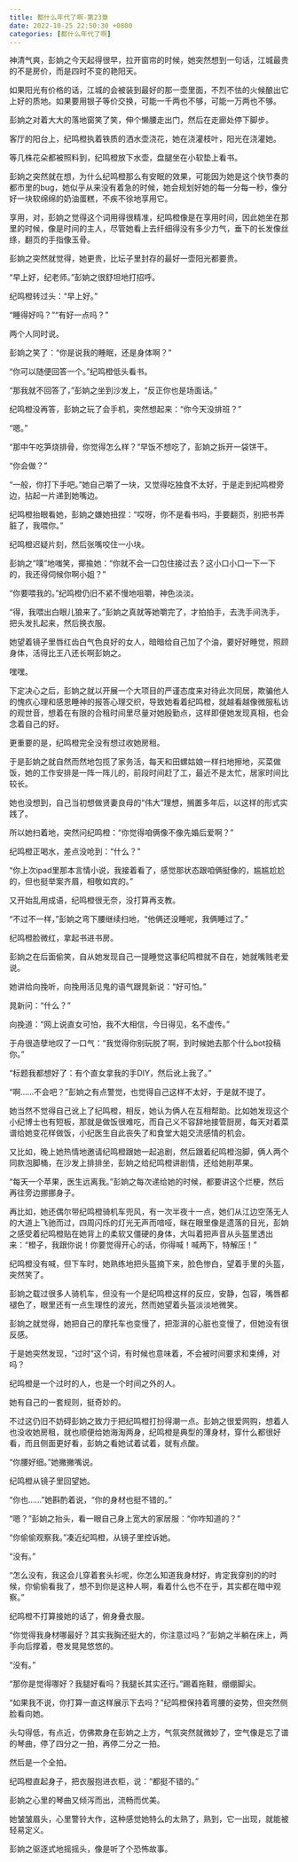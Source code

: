 ```yaml
---
title: 都什么年代了啊-第23章
date: 2022-10-25 22:50:30 +0800
categories: [都什么年代了啊]
---
```


神清气爽，彭姠之今天起得很早，拉开窗帘的时候，她突然想到一句话，江城最贵的不是房价，而是四时不变的艳阳天。

如果阳光有价格的话，江城的会被装到最好的那一壶里面，不烈不怯的火候酿出它上好的质地。如果要用银子等价交换，可能一千两也不够，可能一万两也不够。

彭姠之对着大大的落地窗笑了笑，伸个懒腰走出门，然后在走廊处停下脚步。

客厅的阳台上，纪鸣橙执着铁质的洒水壶浇花，她在浇灌枝叶，阳光在浇灌她。

等几株花朵都被照料到，纪鸣橙放下水壶，盘腿坐在小软垫上看书。

彭姠之突然就在想，为什么纪鸣橙那么有安眠的效果，可能因为她是这个快节奏的都市里的bug，她似乎从来没有着急的时候，她会规划好她的每一分每一秒，像分好一块软绵绵的奶油蛋糕，不疾不徐地享用它。

享用，对，彭姠之觉得这个词用得很精准，纪鸣橙像是在享用时间，因此她坐在那里的时候，像是时间的主人，尽管她看上去纤细得没有多少力气，垂下的长发像丝绦，翻页的手指像玉骨。

彭姠之突然就觉得，她更贵，比坛子里封存的最好一壶阳光都要贵。

“早上好，纪老师。”彭姠之很舒坦地打招呼。

纪鸣橙转过头：“早上好。”

“睡得好吗？”“有好一点吗？”

两个人同时说。

彭姠之笑了：“你是说我的睡眠，还是身体啊？”

“你可以随便回答一个。”纪鸣橙低头看书。

“那我就不回答了，”彭姠之坐到沙发上，“反正你也是场面话。”

纪鸣橙没再答，彭姠之玩了会手机，突然想起来：“你今天没排班？”

“嗯。”

“那中午吃笋烧排骨，你觉得怎么样？”早饭不想吃了，彭姠之拆开一袋饼干。

“你会做？”

“一般，你打下手吧。”她自己嚼了一块，又觉得吃独食不太好，于是走到纪鸣橙旁边，拈起一片递到她嘴边。

纪鸣橙抬眼看她，彭姠之嫌她扭捏：“哎呀，你不是看书吗，手要翻页，别把书弄脏了，我喂你。”

纪鸣橙迟疑片刻，然后张嘴咬住一小块。

彭姠之“噗”地嗤笑，揶揄她：“你就不会一口包住接过去？这小口小口一下一下的，我还得伺候你啊小姐？”

“你要喂我的。”纪鸣橙仍旧不紧不慢地咀嚼，神色淡淡。

“得，我喂出白眼儿狼来了。”彭姠之真就等她嚼完了，才拍拍手，去洗手间洗手，把头发扎起来，然后换衣服。

她望着镜子里唇红齿白气色良好的女人，暗暗给自己加了个油，要好好睡觉，照顾身体，活得比王八还长啊彭姠之。

嘿嘿。

下定决心之后，彭姠之就以开展一个大项目的严谨态度来对待此次同居，欺骗他人的愧疚心理和感恩睡神的报答心理交织，导致她看着纪鸣橙，就越看越像微服私访的观世音，想着在有限的合租时间里尽量对她殷勤点，这样即便她发现真相，也会念着自己的好。

更重要的是，纪鸣橙完全没有想过收她房租。

于是彭姠之就自然而然地包揽了家务活，每天和田螺姑娘一样扫地擦地，买菜做饭，她的工作安排是一阵一阵儿的，前段时间赶了工，最近不是太忙，居家时间比较长。

她也没想到，自己当初想做贤妻良母的“伟大”理想，搁置多年后，以这样的形式实践了。

所以她扫着地，突然问纪鸣橙：“你觉得咱俩像不像先婚后爱啊？”

纪鸣橙正喝水，差点没呛到：“什么？”

“你上次ipad里那本言情小说，我接着看了，感觉那状态跟咱俩挺像的，尴尴尬尬的，但也挺举案齐眉，相敬如宾的。”

又开始乱用成语，纪鸣橙很无奈，没打算再支教。

“不过不一样，”彭姠之弯下腰继续扫地，“他俩还没睡呢，我俩睡过了。”

纪鸣橙脸微红，拿起书进书房。

彭姠之在后面偷笑，自从她发现自己一提睡觉这事纪鸣橙就不自在，她就嘴贱老爱说。

她讲给向挽听，向挽用活见鬼的语气跟晁新说：“好可怕。”

晁新问：“什么？”

向挽道：“网上说直女可怕，我不大相信，今日得见，名不虚传。”

于舟很造孽地叹了一口气：“我觉得你别玩脱了啊，到时候她去那个什么bot投稿你。”

“标题我都想好了：有个直女拿我的手DIY，然后讹上我了。”

“啊……不会吧？”彭姠之有点警觉，也觉得自己这样不太好，于是就不提了。

她当然不觉得自己讹上了纪鸣橙，相反，她认为俩人在互相帮助。比如她发现这个小纪博士也有短板，那就是做饭很难吃，而自己义不容辞地接管厨房，每天对着菜谱给她变花样做饭，小纪医生自此丧失了和食堂大姐交流感情的机会。

又比如，晚上她热情地邀请纪鸣橙跟她一起追剧，然后跟着纪鸣橙泡脚，俩人两个同款泡脚桶，在沙发上排排坐，彭姠之给纪鸣橙讲剧情，还给她削苹果。

“每天一个苹果，医生远离我。”彭姠之每次递给她的时候，都要讲这个烂梗，然后再往旁边挪挪身子。

再比如，她还偶尔带纪鸣橙骑机车兜风，有一次半夜十一点，她们从江边空荡无人的大道上飞驰而过，四周闪烁的灯光无声而喑哑，眯在眼里像是遗落的目光，彭姠之感受着纪鸣橙贴在她背上的柔软又僵硬的身体，大叫着把声音从头盔里透出来：“橙子，我跟你说！你要觉得开心的话，你得喊！喊两下，特解压！”

纪鸣橙没有喊，但下车时，她熟练地把头盔摘下来，脸色惨白，望着手里的头盔，突然笑了。

彭姠之载过很多人骑机车，但没有一个是纪鸣橙这样的反应，安静，包容，嘴唇都褪色了，眼里还有一点生理性的波光，然而她望着头盔淡淡地微笑。

彭姠之就觉得，她把自己的摩托车也变慢了，把澎湃的心脏也变慢了，但她没有很反感。

于是她突然发现，“过时”这个词，有时候也意味着，不会被时间要求和束缚，对吗？

纪鸣橙是一个过时的人，也是一个时间之外的人。

她有自己的一套规则，挺奇妙的。

不过这仍旧不妨碍彭姠之致力于把纪鸣橙打扮得潮一点。彭姠之很爱网购，想着人也没收她房租，就也顺便给她海淘两身，纪鸣橙是典型的薄身材，穿什么都很好看，而且侧面更好看，彭姠之看她试着试着，就有点酸。

“你腰好细。”她撇撇嘴说。

纪鸣橙从镜子里回望她。

“你也……”她斟酌着说，“你的身材也挺不错的。”

“嗯？”彭姠之抬头，看一眼自己身上宽大的家居服：“你咋知道的？”

“你偷偷观察我。”凑近纪鸣橙，从镜子里控诉她。

“没有。”

“怎么没有，我这会儿穿着套头衫呢，你怎么知道我身材好，肯定我穿别的的时候，你偷偷看我了，想不到你是这种人啊，看着什么也不在乎，其实都在暗中观察。”

纪鸣橙不打算接她的话了，俯身叠衣服。

“你觉得我身材哪最好？其实我胸还挺大的，你注意过吗？”彭姠之半躺在床上，两手向后撑着，卷发晃晃悠悠的。

“没有。”

“那你是觉得哪好？我腿好看吗？我腿长其实还行。”踢着拖鞋，绷绷脚尖。

“如果我不说，你打算一直这样展示下去吗？”纪鸣橙保持着弯腰的姿势，但突然侧脸看向她。

头勾得低，有点近，仿佛欺身在彭姠之上方，气氛突然就微妙了，空气像是忘了谱的琴曲，停了四分之一拍，再停二分之一拍。

然后是一个全拍。

纪鸣橙直起身子，把衣服抱进衣柜，说：“都挺不错的。”

彭姠之心里的琴曲又倾泻而出，流畅而优美。

她皱皱眉头，心里警铃大作，这种感觉她特么的太熟了，熟到，它一出现，就能被轻易定义。

彭姠之驱逐式地摇摇头，像是听了个恐怖故事。


